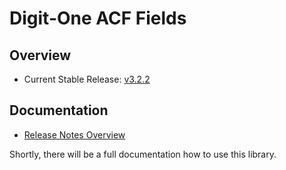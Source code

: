 # Digit-One ACF Fields

## Overview

* Current Stable Release: [v3.2.2]

## Documentation

* [Release Notes Overview](./docs/release-notes/Index.md)

Shortly, there will be a full documentation how to use this library.

[v3.2.2]: https://github.com/digit-one-dev/d1-acf-fields/releases/tag/v3.2.2
